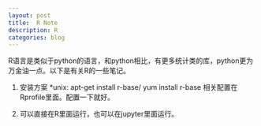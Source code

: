 ```yaml
---
layout: post
title:  R Note
description: R
categories: blog
---
```


R语言是类似于python的语言，和python相比，有更多统计类的库，python更为万金油一点。以下是有关R的一些笔记。


1. 安装方案
*unix: apt-get install r-base/ yum install r-base
相关配置在Rprofile里面。配置一下就好。

2. 可以直接在R里面运行，也可以在jupyter里面运行。

